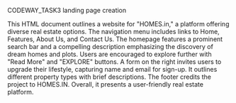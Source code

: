 CODEWAY_TASK3
landing page creation

This HTML document outlines a website for "HOMES.in," a platform offering diverse real estate options. The navigation menu includes links to Home, Features, About Us, and Contact Us. The homepage features a prominent search bar and a compelling description emphasizing the discovery of dream homes and plots. Users are encouraged to explore further with "Read More" and "EXPLORE" buttons. A form on the right invites users to upgrade their lifestyle, capturing name and email for sign-up. It outlines different property types with brief descriptions. The footer credits the project to HOMES.IN. Overall, it presents a user-friendly real estate platform.
